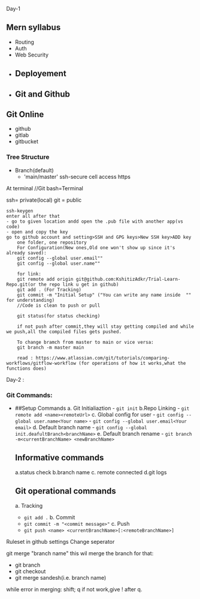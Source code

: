 Day-1

## Mern syllabus
- Routing
- Auth
- Web Security
-  ## Deployement
-  ## Git and Github

## Git Online
- github
- gitlab
- gitbucket

### Tree Structure
- Branch(default)
    - 'main/master'
    ssh-secure cell access
    https

At terminal     //Git bash=Terminal

ssh= private(local)   git = public

    ssh-keygen
    enter all after that
    - go to given location andd open the .pub file with another app(vs code)
    - open and copy the key
    go to github account and setting>SSH and GPG keys>New SSH key>ADD key
        one folder, one repository
        For Configuration(New ones,Old one won't show up since it's already saved):
        git config --global user.email""
        git config --global user.name""

        for link:
        git remote add origin git@github.com:KshitizAdkr/Trial-Learn-Repo.git(or the repo link u get in github) 
        git add . (For Tracking)
        git commit -m "Initial Setup" ("You can write any name inside  "" for understanding)
        //Code is clean to push or pull

        git status(for status checking)

        if not push after commit,they will stay getting compiled and while we push,all the compiled files gets pushed.

        To change bramch from master to main or vice versa:
        git branch -m master main

        read : https://www.atlassian.com/git/tutorials/comparing-workflows/gitflow-workflow (for operations of how it works,what the functions does)


Day-2 :
 ### Git Commands:
 - ##Setup Commands
    a. Git Initialiaztion
        - `git init`
    b.Repo Linking
        - `git remote add <name><remoteUrl>`
    c. Global config for user
        - `git config --global user.name<Your name>`
        - `git config --global user.email<Your email>`
    d. Default branch name
        - `git config --global init.deafultBranch<branchName>`
    e. Default branch rename
        - `git branch -m<currentBranchName> <newBranchName>`

    ## Informative commands
    a.status check
    b.branch name
    c. remote connected
    d.git logs

    ## Git operational commands
    a. Tracking 
    - `git add .`
    b. Commit 
    - `git commit -m "<commit message>"`
    c. Push 
    - `git push <name> <currentBranchName>[:<remoteBranchName>]`




Ruleset in github settings
Change seperator

git merge "branch name"
this wil merge the branch
for that:
- git branch
- git checkout
- git merge sandesh(i.e. branch name)

while error in merging:
shift;
q
if not work,give ! after q.
